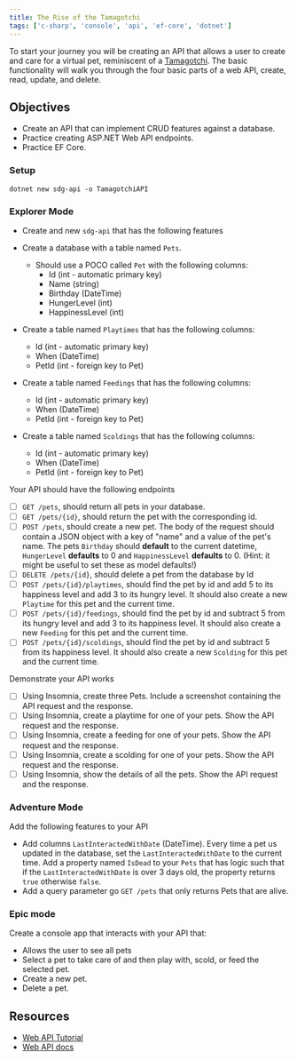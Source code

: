 ```yaml
---
title: The Rise of the Tamagotchi
tags: ['c-sharp', 'console', 'api', 'ef-core', 'dotnet']
---
```


To start your journey you will be creating an API that allows a user to create and care for a virtual pet, reminiscent of a [Tamagotchi](https://en.wikipedia.org/wiki/Tamagotchi). The basic functionality will walk you through the four basic parts of a web API, create, read, update, and delete.

## Objectives

- Create an API that can implement CRUD features against a database.
- Practice creating ASP.NET Web API endpoints.
- Practice EF Core.

### Setup

```shell
dotnet new sdg-api -o TamagotchiAPI
```

### Explorer Mode

- Create and new `sdg-api` that has the following features

- Create a database with a table named `Pets`.
  - Should use a POCO called `Pet` with the following columns:
    - Id (int - automatic primary key)
    - Name (string)
    - Birthday (DateTime)
    - HungerLevel (int)
    - HappinessLevel (int)
- Create a table named `Playtimes` that has the following columns:
  - Id (int - automatic primary key)
  - When (DateTime)
  - PetId (int - foreign key to Pet)
- Create a table named `Feedings` that has the following columns:
  - Id (int - automatic primary key)
  - When (DateTime)
  - PetId (int - foreign key to Pet)
- Create a table named `Scoldings` that has the following columns:
  - Id (int - automatic primary key)
  - When (DateTime)
  - PetId (int - foreign key to Pet)

Your API should have the following endpoints

- [ ] `GET /pets`, should return all pets in your database.
- [ ] `GET /pets/{id}`, should return the pet with the corresponding id.
- [ ] `POST /pets`, should create a new pet. The body of the request should contain a JSON object with a key of "name" and a value of the pet's name. The pets `Birthday` should **default** to the current datetime, `HungerLevel` **defaults** to 0 and `HappinessLevel` **defaults** to 0. (Hint: it might be useful to set these as model defaults!)
- [ ] `DELETE /pets/{id}`, should delete a pet from the database by Id
- [ ] `POST /pets/{id}/playtimes`, should find the pet by id and add 5 to its happiness level and add 3 to its hungry level. It should also create a new `Playtime` for this pet and the current time.
- [ ] `POST /pets/{id}/feedings`, should find the pet by id and subtract 5 from its hungry level and add 3 to its happiness level. It should also create a new `Feeding` for this pet and the current time.
- [ ] `POST /pets/{id}/scoldings`, should find the pet by id and subtract 5 from its happiness level. It should also create a new `Scolding` for this pet and the current time.

Demonstrate your API works

- [ ] Using Insomnia, create three Pets. Include a screenshot containing the API request and the response.
- [ ] Using Insomnia, create a playtime for one of your pets. Show the API request and the response.
- [ ] Using Insomnia, create a feeding for one of your pets. Show the API request and the response.
- [ ] Using Insomnia, create a scolding for one of your pets. Show the API request and the response.
- [ ] Using Insomnia, show the details of all the pets. Show the API request and the response.

### Adventure Mode

Add the following features to your API

- Add columns `LastInteractedWithDate` (DateTime). Every time a pet us updated in the database, set the `LastInteractedWithDate` to the current time. Add a property named `IsDead` to your `Pets` that has logic such that if the `LastInteractedWithDate` is over 3 days old, the property returns `true` otherwise `false`.
- Add a query parameter go `GET /pets` that only returns Pets that are alive.

### Epic mode

Create a console app that interacts with your API that:

- Allows the user to see all pets
- Select a pet to take care of and then play with, scold, or feed the selected pet.
- Create a new pet.
- Delete a pet.

## Resources

- [Web API Tutorial](https://docs.microsoft.com/en-us/aspnet/core/tutorials/first-web-api?view=aspnetcore-3.1)
- [Web API docs](https://dotnet.microsoft.com/apps/aspnets)
